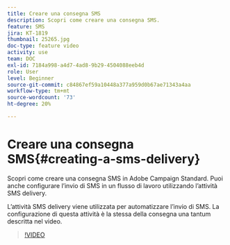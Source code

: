 ```yaml
---
title: Creare una consegna SMS
description: Scopri come creare una consegna SMS.
feature: SMS
jira: KT-1819
thumbnail: 25265.jpg
doc-type: feature video
activity: use
team: DOC
exl-id: 7184a998-a4d7-4ad8-9b29-4504088eeb4d
role: User
level: Beginner
source-git-commit: c84867ef59a10448a377a959d0b67ae71343a4aa
workflow-type: tm+mt
source-wordcount: '73'
ht-degree: 20%

---
```


# Creare una consegna SMS{#creating-a-sms-delivery}

Scopri come creare una consegna SMS in Adobe Campaign Standard. Puoi anche configurare l’invio di SMS in un flusso di lavoro utilizzando l’attività SMS delivery.

L’attività SMS delivery viene utilizzata per automatizzare l’invio di SMS. La configurazione di questa attività è la stessa della consegna una tantum descritta nel video.

>[!VIDEO](https://video.tv.adobe.com/v/25265/?quality=12&learn=on)

